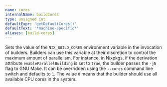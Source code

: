 ```yaml
---
name: cores
internalName: buildCores
type: unsigned int
defaultExpr: 'getDefaultCores()'
defaultText: '*machine-specific*'
aliases: [build-cores]
---
```

Sets the value of the `NIX_BUILD_CORES` environment variable in the
invocation of builders. Builders can use this variable at their
discretion to control the maximum amount of parallelism. For
instance, in Nixpkgs, if the derivation attribute
`enableParallelBuilding` is set to `true`, the builder passes the
`-jN` flag to GNU Make. It can be overridden using the `--cores`
command line switch and defaults to `1`. The value `0` means that
the builder should use all available CPU cores in the system.

